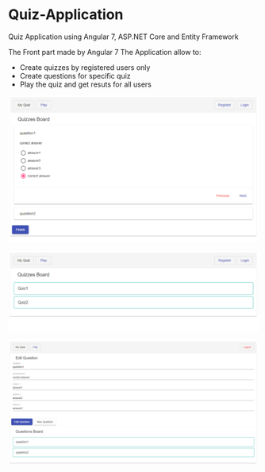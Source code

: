 # Quiz-Application
Quiz Application using Angular 7, ASP.NET Core and Entity Framework

The Front part made by Angular 7
The Application allow to:
- Create quizzes by registered users only 
- Create questions for specific quiz
- Play the quiz and get resuts for all users

![GitHub Logo](/src/assets/images/1.png)

![GitHub Logo](/src/assets/images/2.png)

![GitHub Logo](/src/assets/images/3.png)
